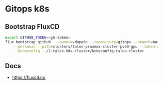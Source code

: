 # Gitops k8s

## Bootstrap FluxCD

```sh
export GITHUB_TOKEN=<gh-token>
flux bootstrap github  --owner=vdupain --repository=gitops --branch=main \
    --personal --path=clusters/talos-proxmox-cluster-pve3-gpu --token-auth \
    --kubeconfig ../2-talos-k8s-cluster/kubeconfig-talos-cluster
```

## Docs

* <https://fluxcd.io/>
